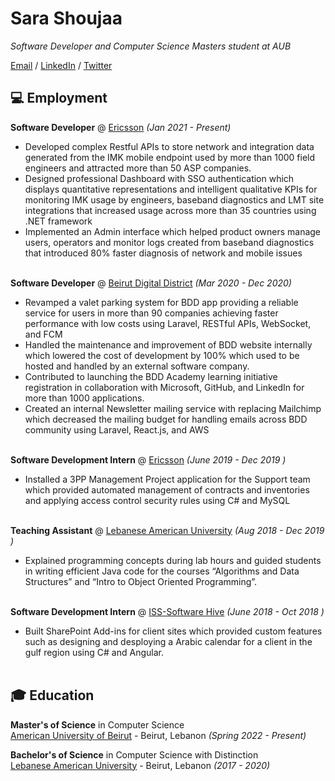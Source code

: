 # Sara Shoujaa
_Software Developer and Computer Science Masters student at AUB_ <br>

[Email](mailto:sara.shoujaa.97@gmail.com) / [LinkedIn](https://www.linkedin.com/in/sara-shoujaa-124399161) / [Twitter](https://twitter.com/sara_shoujaa) 

## :computer: Employment

**Software Developer** @ [Ericsson](https://www.ericsson.com/) _(Jan 2021 - Present)_ <br>
- Developed complex Restful APIs to store network and integration data generated from the IMK mobile endpoint used by more than 1000 field engineers and attracted more than 50 ASP companies.
- Designed professional Dashboard with SSO authentication which displays quantitative representations and intelligent qualitative KPIs for monitoring IMK usage by engineers, baseband diagnostics and LMT site integrations that increased usage across more than 35 countries using .NET framework
- Implemented an Admin interface which helped product owners manage users, operators and monitor logs created from baseband diagnostics that introduced 80% faster diagnosis of network and mobile issues
<br><br>

**Software Developer** @ [Beirut Digital District](https://beirutdigitaldistrict.com/) _(Mar 2020 - Dec 2020)_ <br>
- Revamped a valet parking system for BDD app providing a reliable service for users in more than 90 companies achieving faster performance with low costs using Laravel, RESTful APIs, WebSocket, and FCM
- Handled the maintenance and improvement of BDD website internally which lowered the cost of development by 100% which used to be hosted and handled by an external software company.
- Contributed to launching the BDD Academy learning initiative registration in collaboration with Microsoft, GitHub, and LinkedIn for more than 1000 applications.
- Created an internal Newsletter mailing service with replacing Mailchimp which decreased the mailing budget for handling emails across BDD community using Laravel, React.js, and AWS
<br><br>

**Software Development Intern** @ [Ericsson](https://www.ericsson.com/) _(June 2019 - Dec 2019  )_ <br>
- Installed a 3PP Management Project application for the Support team which provided automated management of contracts and inventories and applying access control security rules using C# and MySQL 
<br><br>

**Teaching Assistant** @ [Lebanese American University](https://www.lau.edu.lb/) _(Aug 2018 - Dec 2019  )_ <br>
- Explained programming concepts during lab hours and guided students in writing efficient Java code for the courses “Algorithms and Data Structures” and “Intro to Object Oriented Programming”. 
<br><br>

**Software Development Intern** @ [ISS-Software Hive](https://icc.com.lb/companies/iss-software-hive/) _(June 2018 - Oct 2018  )_ <br>
- Built SharePoint Add-ins for client sites which provided custom features such as designing and desploying a Arabic calendar for a client in the gulf region using C# and Angular. 
<br><br>


## :mortar_board: Education

**Master's of Science** in Computer Science<br>
[American University of Beirut](https://www.aub.edu.lb/) - Beirut, Lebanon _(Spring 2022 - Present)_

**Bachelor's of Science** in Computer Science with Distinction<br>
[Lebanese American University](https://www.lau.edu.lb/) - Beirut, Lebanon _(2017 - 2020)_

